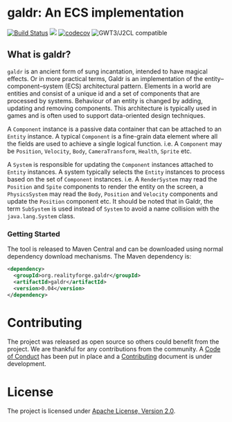 # galdr: An ECS implementation

[![Build Status](https://api.travis-ci.com/realityforge/galdr.svg?branch=master)](http://travis-ci.com/realityforge/galdr)
[<img src="https://img.shields.io/maven-central/v/org.realityforge.galdr/galdr.svg?label=latest%20release"/>](https://search.maven.org/search?q=g:org.realityforge.galdr%20a:galdr)
[![codecov](https://codecov.io/gh/realityforge/galdr/branch/master/graph/badge.svg)](https://codecov.io/gh/realityforge/galdr)
![GWT3/J2CL compatible](https://img.shields.io/badge/GWT3/J2CL-compatible-brightgreen.svg)

## What is galdr?

`galdr` is an ancient form of sung incantation, intended to have magical effects. Or in more practical
terms, Galdr is an implementation of the entity–component–system (ECS) architectural pattern. Elements in a
world are entities and consist of a unique id and a set of components that are processed by systems. Behaviour of
an entity is changed by adding, updating and removing components. This architecture is typically used in games and
is often used to support data-oriented design techniques.

A `Component` instance is a passive data container that can be attached to an `Entity` instance. A typical
`Component` is a fine-grain data element where all the fields are used to achieve a single logical function.
i.e. A `Component` may be `Position`, `Velocity`, `Body`, `CameraTransform`, `Health`, `Sprite` etc.

A `System` is responsible for updating the `Component` instances attached to `Entity` instances. A system typically
selects the `Entity` instances to process based on the set of `Component` instances. i.e. A `RenderSystem` may
read the `Position` and `Spite` components to render the entity on the screen, a `PhysicsSystem` may read the `Body`,
`Position` and `Velocity` components and update the `Position` component etc. It should be noted that in Galdr, the
term `SubSystem` is used instead of `System` to avoid a name collision with the `java.lang.System` class.

### Getting Started

The tool is released to Maven Central and can be downloaded using normal dependency download mechanisms.
The Maven dependency is:

```xml
<dependency>
  <groupId>org.realityforge.galdr</groupId>
  <artifactId>galdr</artifactId>
  <version>0.04</version>
</dependency>
```

# Contributing

The project was released as open source so others could benefit from the project. We are thankful for any
contributions from the community. A [Code of Conduct](CODE_OF_CONDUCT.md) has been put in place and
a [Contributing](CONTRIBUTING.md) document is under development.

# License

The project is licensed under [Apache License, Version 2.0](LICENSE).
